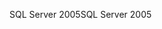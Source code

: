 <span data-ttu-id="42b78-101">SQL Server 2005</span><span class="sxs-lookup"><span data-stu-id="42b78-101">SQL Server 2005</span></span>